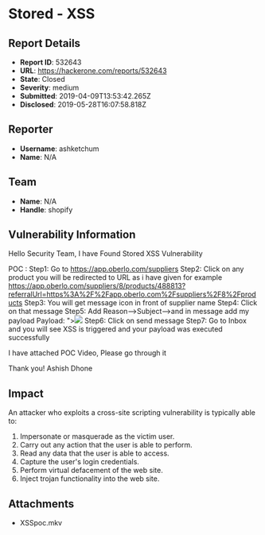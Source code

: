 # Stored - XSS

## Report Details
- **Report ID**: 532643
- **URL**: https://hackerone.com/reports/532643
- **State**: Closed
- **Severity**: medium
- **Submitted**: 2019-04-09T13:53:42.265Z
- **Disclosed**: 2019-05-28T16:07:58.818Z

## Reporter
- **Username**: ashketchum
- **Name**: N/A

## Team
- **Name**: N/A
- **Handle**: shopify

## Vulnerability Information
Hello Security Team,
I have Found Stored XSS Vulnerability 

POC : 
Step1: Go to https://app.oberlo.com/suppliers
Step2: Click on any product you will be redirected to URL as i have given for example https://app.oberlo.com/suppliers/8/products/488813?referralUrl=https%3A%2F%2Fapp.oberlo.com%2Fsuppliers%2F8%2Fproducts
Step3: You will get message icon in front of supplier name 
Step4: Click on that message 
Step5: Add Reason-->Subject-->and in message add my payload 
Payload: "><img src=x onerror=prompt(document.cookie)>
Step6: Click on send message 
Step7: Go to Inbox and you will see XSS is triggered and your payload was executed successfully

I have attached POC Video, Please go through it 

Thank you!
Ashish Dhone

## Impact

An attacker who exploits a cross-site scripting vulnerability is typically able to:

1) Impersonate or masquerade as the victim user.
2) Carry out any action that the user is able to perform.
3) Read any data that the user is able to access.
4) Capture the user's login credentials.
5) Perform virtual defacement of the web site.
6) Inject trojan functionality into the web site.

## Attachments
- XSSpoc.mkv
